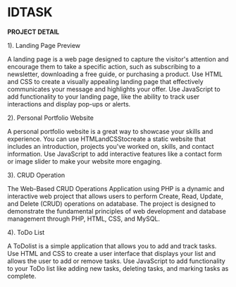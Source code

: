 # IDTASK

**PROJECT DETAIL**

1). Landing Page Preview

 A landing page is a web page designed to capture the visitor's attention and encourage
 them to take a specific action, such as subscribing to a newsletter, downloading a free
 guide, or purchasing a product. Use HTML and CSS to create a visually appealing landing
 page that effectively communicates your message and highlights your offer. Use JavaScript
 to add functionality to your landing page, like the ability to track user interactions and
 display pop-ups or alerts.
 
2). Personal Portfolio Website

 A personal portfolio website is a great way to showcase your skills and experience. You can
 use HTMLandCSStocreate a static website that includes an introduction, projects you've
 worked on, skills, and contact information. Use JavaScript to add interactive features like a
 contact form or image slider to make your website more engaging.

 3). CRUD Operation

 The Web-Based CRUD Operations Application using PHP is a dynamic and interactive web
 project that allows users to perform Create, Read, Update, and Delete (CRUD) operations
 on adatabase. The project is designed to demonstrate the fundamental principles of web
 development and database management through PHP, HTML, CSS, and MySQL.

4). ToDo List

 A ToDolist is a simple application that allows you to add and track tasks. Use HTML and
 CSS to create a user interface that displays your list and allows the user to add or remove
 tasks. Use JavaScript to add functionality to your ToDo list like adding new tasks, deleting
 tasks, and marking tasks as complete.

 
